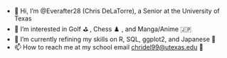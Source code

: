 - 👋 Hi, I’m @Everafter28 (Chris DeLaTorre), a Senior at the University of Texas
- 👀 I’m interested in Golf :golf: , Chess :chess_pawn: , and Manga/Anime :jp:
- 🌱 I’m currently refining my skills on R, SQL, ggplot2, and Japanese :japan:
- 📫 How to reach me at my school email chridel99@utexas.edu :book:
